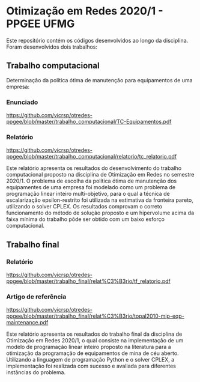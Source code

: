 # Otimização em Redes 2020/1 - PPGEE UFMG

Este repositório contém os códigos desenvolvidos ao longo da disciplina. Foram desenvolvidos dois trabalhos:

## Trabalho computacional
Determinação da política ótima de manutenção para equipamentos de uma empresa:
### Enunciado
https://github.com/vicrsp/otredes-ppgee/blob/master/trabalho_computacional/TC-Equipamentos.pdf

### Relatório
https://github.com/vicrsp/otredes-ppgee/blob/master/trabalho_computacional/relatorio/tc_relatorio.pdf

Este relatório apresenta os resultados do desenvolvimento do trabalho computacional proposto na disciplina de Otimização em Redes no semestre 2020/1. O problema de escolha da política ótima de manutenção dos equipamentes de uma empresa foi modelado como um problema de programação linear inteiro multi-objetivo, para o qual a técnica de escalarização epsilon-restrito foi utilizada na estimativa da fronteira pareto, utilizando o solver CPLEX. Os resultados comprovam o correto funcionamento do método de solução proposto e um hipervolume acima da faixa mínima do trabalho pôde ser obtido com um baixo esforço computacional.

## Trabalho final
### Relatório
https://github.com/vicrsp/otredes-ppgee/blob/master/trabalho_final/relat%C3%B3rio/tf_relatorio.pdf
### Artigo de referência
https://github.com/vicrsp/otredes-ppgee/blob/master/trabalho_final/relat%C3%B3rio/topal2010-mip-eqp-maintenance.pdf

Este relatório apresenta os resultados do trabalho final da disciplina de Otimização em Redes 2020/1, o qual consiste na implementação de um modelo de programação linear inteiro proposto na literatura para a otimização da programação de equipamentos de mina de céu aberto. Utilizando a linguagem de programação Python e o solver CPLEX, a implementação foi realizada com sucesso e avaliada para diferentes instâncias do problema.

